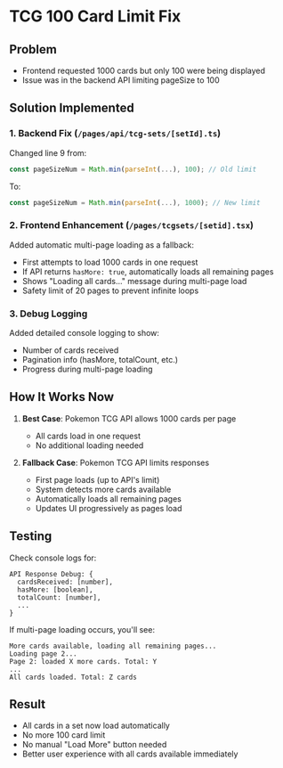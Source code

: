 # TCG 100 Card Limit Fix

## Problem
- Frontend requested 1000 cards but only 100 were being displayed
- Issue was in the backend API limiting pageSize to 100

## Solution Implemented

### 1. Backend Fix (`/pages/api/tcg-sets/[setId].ts`)
Changed line 9 from:
```typescript
const pageSizeNum = Math.min(parseInt(...), 100); // Old limit
```
To:
```typescript
const pageSizeNum = Math.min(parseInt(...), 1000); // New limit
```

### 2. Frontend Enhancement (`/pages/tcgsets/[setid].tsx`)
Added automatic multi-page loading as a fallback:
- First attempts to load 1000 cards in one request
- If API returns `hasMore: true`, automatically loads all remaining pages
- Shows "Loading all cards..." message during multi-page load
- Safety limit of 20 pages to prevent infinite loops

### 3. Debug Logging
Added detailed console logging to show:
- Number of cards received
- Pagination info (hasMore, totalCount, etc.)
- Progress during multi-page loading

## How It Works Now

1. **Best Case**: Pokemon TCG API allows 1000 cards per page
   - All cards load in one request
   - No additional loading needed

2. **Fallback Case**: Pokemon TCG API limits responses
   - First page loads (up to API's limit)
   - System detects more cards available
   - Automatically loads all remaining pages
   - Updates UI progressively as pages load

## Testing
Check console logs for:
```
API Response Debug: {
  cardsReceived: [number],
  hasMore: [boolean],
  totalCount: [number],
  ...
}
```

If multi-page loading occurs, you'll see:
```
More cards available, loading all remaining pages...
Loading page 2...
Page 2: loaded X more cards. Total: Y
...
All cards loaded. Total: Z cards
```

## Result
- All cards in a set now load automatically
- No more 100 card limit
- No manual "Load More" button needed
- Better user experience with all cards available immediately